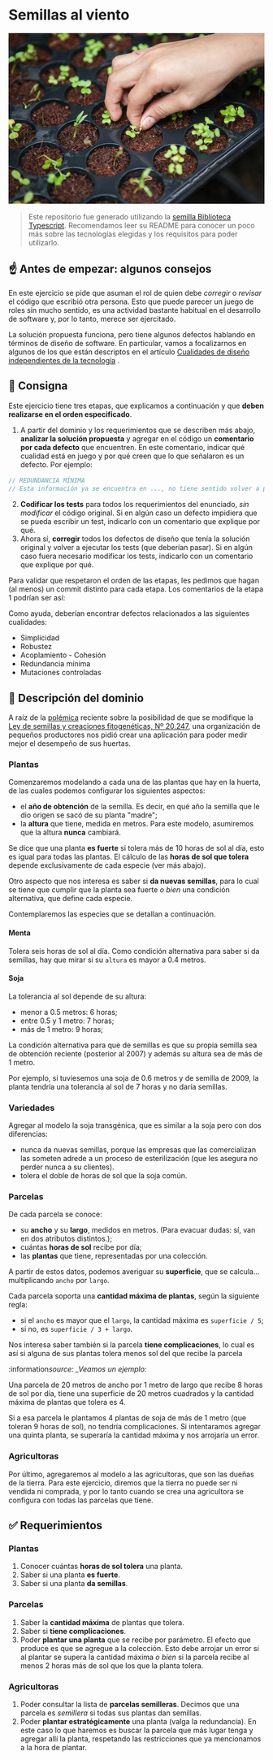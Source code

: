 # Semillas al viento

![Portada](assets/portada.jpg)

> Este repositorio fue generado utilizando la [semilla Biblioteca Typescript](https://github.com/surprograma/semilla-typescript-lib). Recomendamos leer su README para conocer un poco más sobre las tecnologías elegidas y los requisitos para poder utilizarlo.

## :point_up: Antes de empezar: algunos consejos

En este ejercicio se pide que asuman el rol de quien debe _corregir_ o _revisar_ el código que escribió otra persona. Esto que puede parecer un juego de roles sin mucho sentido, es una actividad bastante habitual en el desarrollo de software y, por lo tanto, merece ser ejercitado.

La solución propuesta funciona, pero tiene algunos defectos hablando en términos de diseño de software. En particular, vamos a focalizarnos en algunos de los que están descriptos en el artículo [Cualidades de diseño independientes de la tecnología](https://surprograma.github.io/libro-disenio-oop/docs/cualidades-disenio/cualidades-independientes-tecnologia/) .

## :mag_right: Consigna

Este ejercicio tiene tres etapas, que explicamos a continuación y que **deben realizarse en el orden especificado**.

1. A partir del dominio y los requerimientos que se describen más abajo, **analizar la solución propuesta** y agregar en el código un **comentario por cada defecto** que encuentren. En este comentario, indicar qué cualidad está en juego y por qué creen que lo que señalaron es un defecto. Por ejemplo:

```ts
// REDUNDANCIA MÍNIMA
// Esta información ya se encuentra en ..., no tiene sentido volver a ponerlo acá.
```

2. **Codificar los tests** para todos los requerimientos del enunciado, _sin modificar_ el código original. Si en algún caso un defecto impidiera que se pueda escribir un test, indicarlo con un comentario que explique por qué.
3. Ahora sí, **corregir** todos los defectos de diseño que tenía la solución original y volver a ejecutar los tests (que deberían pasar). Si en algún caso fuera necesario modificar los tests, indicarlo con un comentario que explique por qué.

Para validar que respetaron el orden de las etapas, les pedimos que hagan (al menos) un commit distinto para cada etapa. Los comentarios de la etapa 1 podrían ser así:

Como ayuda, deberían encontrar defectos relacionados a las siguientes cualidades:

- Simplicidad
- Robustez
- Acoplamiento - Cohesión
- Redundancia mínima
- Mutaciones controladas

## :bookmark_tabs: Descripción del dominio

A raíz de la [polémica](https://www.elancasti.com.ar/opinion/2018/11/27/ley-cuestionada-389812.html) reciente sobre la posibilidad de que se modifique la [Ley de semillas y creaciones fitogenéticas, Nº 20.247](http://servicios.infoleg.gob.ar/infolegInternet/anexos/30000-34999/34822/texact.htm), una organización de pequeños productores nos pidió crear una aplicación para poder medir mejor el desempeño de sus huertas.

### Plantas

Comenzaremos modelando a cada una de las plantas que hay en la huerta, de las cuales podemos configurar los siguientes aspectos:

- el **año de obtención** de la semilla. Es decir, en qué año la semilla que le dio origen se sacó de su planta "madre";
- la **altura** que tiene, medida en metros. Para este modelo, asumiremos que la altura **nunca** cambiará.

Se dice que una planta **es fuerte** si tolera más de 10 horas de sol al día, esto es igual para todas las plantas. El cálculo de las **horas de sol que tolera** depende exclusivamente de cada especie (ver más abajo).

Otro aspecto que nos interesa es saber si **da nuevas semillas**, para lo cual se tiene que cumplir que la planta sea fuerte _o bien_ una condición alternativa, que define cada especie.

Contemplaremos las especies que se detallan a continuación.

#### Menta

Tolera seis horas de sol al día. Como condición alternativa para saber si da semillas, hay que mirar si su `altura` es mayor a 0.4 metros.

#### Soja

La tolerancia al sol depende de su altura:

- menor a 0.5 metros: 6 horas;
- entre 0.5 y 1 metro: 7 horas;
- más de 1 metro: 9 horas;

La condición alternativa para que de semillas es que su propia semilla sea de obtención reciente (posterior al 2007) y además su altura sea de más de 1 metro.

Por ejemplo, si tuviesemos una soja de 0.6 metros y de semilla de 2009, la planta tendría una tolerancia al sol de 7 horas y no daría semillas.

### Variedades

Agregar al modelo la soja transgénica, que es similar a la soja pero con dos diferencias:

- nunca da nuevas semillas, porque las empresas que las comercializan las someten adrede a un proceso de esterilización (que les asegura no perder nunca a su clientes).
- tolera el doble de horas de sol que la soja común.

### Parcelas

De cada parcela se conoce:

- su **ancho** y su **largo**, medidos en metros. (Para evacuar dudas: sí, van en dos atributos distintos.);
- cuántas **horas de sol** recibe por día;
- las **plantas** que tiene, representadas por una colección.

A partir de estos datos, podemos averiguar su **superficie**, que se calcula... multiplicando `ancho` por `largo`.

Cada parcela soporta una **cantidad máxima de plantas**, según la siguiente regla:

- si el `ancho` es mayor que el `largo`, la cantidad máxima es `superficie / 5`;
- si no, es `superficie / 3 + largo`.

Nos interesa saber también si la parcela **tiene complicaciones**, lo cual es así si alguna de sus plantas tolera menos sol del que recibe la parcela

:information*source: \_Veamos un ejemplo:*

Una parcela de 20 metros de ancho por 1 metro de largo que recibe 8 horas de sol por día, tiene una superficie de 20 metros cuadrados y la cantidad máxima de plantas que tolera es 4.

Si a esa parcela le plantamos 4 plantas de soja de más de 1 metro (que toleran 9 horas de sol), no tendría complicaciones. Si intentaramos agregar una quinta planta, se superaría la cantidad máxima y nos arrojaría un error.

### Agricultoras

Por último, agregaremos al modelo a las agricultoras, que son las dueñas de la tierra. Para este ejercicio, diremos que la tierra no puede ser ni vendida ni comprada, y por lo tanto cuando se crea una agricultora se configura con todas las parcelas que tiene.

## :white_check_mark: Requerimientos

### Plantas

1. Conocer cuántas **horas de sol tolera** una planta.
1. Saber si una planta **es fuerte**.
1. Saber si una planta **da semillas**.

### Parcelas

1. Saber la **cantidad máxima** de plantas que tolera.
1. Saber si **tiene complicaciones**.
1. Poder **plantar una planta** que se recibe por parámetro. El efecto que produce es que se agregue a la colección. Esto debe arrojar un error si al plantar se supera la cantidad máxima _o bien_ si la parcela recibe al menos 2 horas más de sol que los que la planta tolera.

### Agricultoras

1. Poder consultar la lista de **parcelas semilleras**. Decimos que una parcela es _semillera_ si todas sus plantas dan semillas.
1. Poder **plantar estratégicamente** una planta (valga la redundancia). En este caso lo que haremos es buscar la parcela que más lugar tenga y agregar allí la planta, respetando las restricciones que ya mencionamos a la hora de plantar.
